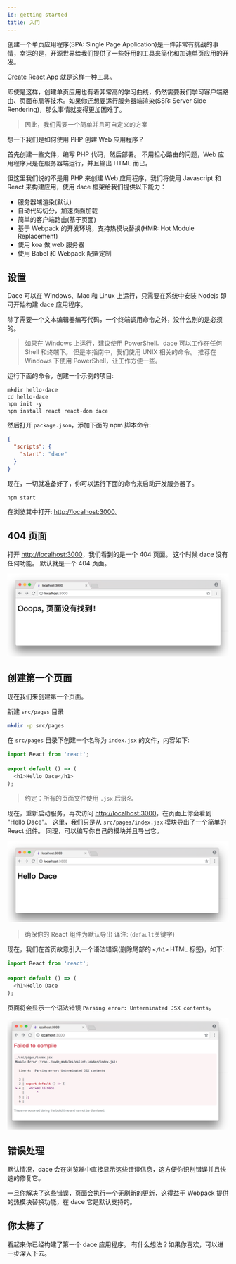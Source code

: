 ```yaml
---
id: getting-started
title: 入门
---
```


创建一个单页应用程序(SPA: Single Page Application)是一件非常有挑战的事情，幸运的是，开源世界给我们提供了一些好用的工具来简化和加速单页应用的开发。

[Create React App](https://github.com/facebookincubator/create-react-app) 就是这样一种工具。

即使是这样，创建单页应用也有着非常高的学习曲线，仍然需要我们学习客户端路由、页面布局等技术。如果你还想要运行服务器端渲染(SSR: Server Side Rendering)，那么事情就变得更加困难了。

> 因此，我们需要一个简单并且可自定义的方案

想一下我们是如何使用 PHP 创建 Web 应用程序？

首先创建一些文件，编写 PHP 代码，然后部署。 不用担心路由的问题，Web 应用程序只是在服务器端运行，并且输出 HTML 而已。

但这里我们说的不是用 PHP 来创建 Web 应用程序，我们将使用 Javascript 和 React 来构建应用，使用 dace 框架给我们提供以下能力：

- 服务器端渲染(默认)
- 自动代码切分，加速页面加载
- 简单的客户端路由(基于页面)
- 基于 Webpack 的开发环境，支持热模块替换(HMR: Hot Module Replacement)
- 使用 koa 做 web 服务器
- 使用 Babel 和 Webpack 配置定制

## 设置

Dace 可以在 Windows、Mac 和 Linux 上运行，只需要在系统中安装 Nodejs 即可开始构建 dace 应用程序。

除了需要一个文本编辑器编写代码，一个终端调用命令之外，没什么别的是必须的。

> 如果在 Windows 上运行，建议使用 PowerShell。dace 可以工作在任何 Shell 和终端下。 但是本指南中，我们使用 UNIX 相关的命令。
> 推荐在 Windows 下使用 PowerShell，让工作方便一些。

运行下面的命令，创建一个示例的项目:

```shell
mkdir hello-dace
cd hello-dace
npm init -y
npm install react react-dom dace
```

然后打开 `package.json`，添加下面的 npm 脚本命令:

```json
{
  "scripts": {
    "start": "dace"
  }
}
```

现在，一切就准备好了，你可以运行下面的命令来启动开发服务器了。

```shell
npm start
```

在浏览其中打开: [http://localhost:3000](http://localhost:3000)。

## 404 页面

打开 [http://localhost:3000](http://localhost:3000)，我们看到的是一个 404 页面。 这个时候 dace 没有任何功能。 默认就是一个 404 页面。

![404 Page](/docs/assets/tutorial/01.404.png)

## 创建第一个页面

现在我们来创建第一个页面。

新建 `src/pages` 目录
```sh
mkdir -p src/pages
```

在 `src/pages` 目录下创建一个名称为 `index.jsx` 的文件，内容如下:

```js
import React from 'react';

export default () => (
  <h1>Hello Dace</h1>
);
```

> 约定：所有的页面文件使用 `.jsx` 后缀名

现在，重新启动服务，再次访问 [http://localhost:3000](http://localhost:3000)，在页面上你会看到 "Hello Dace"。 这里，我们只是从 `src/pages/index.jsx` 模块导出了一个简单的 React 组件。 同理，可以编写你自己的模块并且导出它。

![index Page](/docs/assets/tutorial/01.hello.png)

> 确保你的 React 组件为默认导出
> 译注: (`default`关键字)

现在，我们在首页故意引入一个语法错误(删除尾部的 `</h1>` HTML 标签)，如下:

```js
import React from 'react';

export default () => (
  <h1>Hello Dace
);
```

页面将会显示一个语法错误 `Parsing error: Unterminated JSX contents`。

![error Page](/docs/assets/tutorial/01.error.png)

## 错误处理

默认情况，dace 会在浏览器中直接显示这些错误信息，这方便你识别错误并且快速的修复它。

一旦你解决了这些错误，页面会执行一个无刷新的更新，这得益于 Webpack 提供的热模块替换功能，在 dace 它是默认支持的。

## 你太棒了

看起来你已经构建了第一个 dace 应用程序。 有什么想法？如果你喜欢，可以进一步深入下去。
